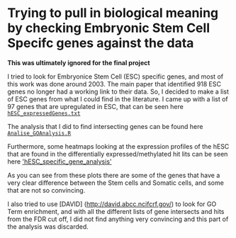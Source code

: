 Trying to pull in biological meaning by checking Embryonic Stem Cell Specifc genes against the data
========================================================

**This was ultimately ignored for the final project**

I tried to look for Embryonice Stem Cell (ESC) specific genes, and most of this work was done around 2003. The main paper that identified 918 ESC genes no longer had a working link to their data. So, I decided to make a list of ESC genes from what I could find in the literature. I came up with a list of 97 genes that are upregulated in ESC, that can be seen here [`hESC_expressedGenes.txt`](goEnrichment/hESC_expressGenes.txt)

The analysis that I did to find intersecting genes can be found here [`Analise_GOAnalysis.R`](goEnrichment/Analise_GOAnalysis.R)

Furthermore, some heatmaps looking at the expression profiles of the hESC that are found in the differentially expressed/methylated hit lits can be seen here ['hESC_specific_gene_analysis'](plots/hESC_specifc_gene_analysis)

As you can see from these plots there are some of the genes that have a very clear difference between the Stem cells and Somatic cells, and some that are not so convincing.

I also tried to use [DAVID] (http://david.abcc.ncifcrf.gov/)  to look for GO Term enrichment, and with all the different lists of gene intersects and hits from the FDR cut off, I did not find anything very convincing and this part of the analysis was discarded. 



